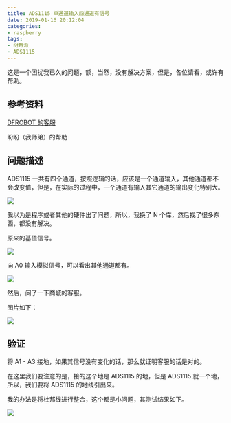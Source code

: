 ```yaml
---
title: ADS1115 单通道输入四通道有信号
date: 2019-01-16 20:12:04
categories:
- raspberry
tags:
- 树莓派
- ADS1115
---
```

这是一个困扰我已久的问题，额，当然，没有解决方案，但是，各位请看，或许有帮助。

<!--more-->

## 参考资料

[DFROBOT 的客服](http://www.dfrobot.com.cn/goods-1734.html)

盼盼（我师弟）的帮助

## 问题描述

ADS1115 一共有四个通道，按照逻辑的话，应该是一个通道输入，其他通道都不会改变值，但是，在实际的过程中，一个通道有输入其它通道的输出变化特别大。

![](/images/raspberry/19_0.png)

我以为是程序或者其他的硬件出了问题，所以，我换了 N 个库，然后找了很多东西，都没有解决。

原来的基值信号。

![](/images/raspberry/19_2.png)

向 A0 输入模拟信号，可以看出其他通道都有。

![](/images/raspberry/19_3.png)

然后，问了一下商城的客服。

图片如下：

![](/images/raspberry/19_1.png)

## 验证

将 A1 - A3 接地，如果其信号没有变化的话，那么就证明客服的话是对的。

在这里我们要注意的是，接的这个地是 ADS1115 的地，但是 ADS1115 就一个地，所以，我们要将 ADS1115 的地线引出来。

我的办法是将杜邦线进行整合，这个都是小问题，其测试结果如下。

![](/images/raspberry/19_4.png)


